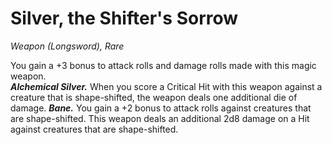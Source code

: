 # Silver, the Shifter's Sorrow
*Weapon (Longsword), Rare*

You gain a +3 bonus to attack rolls and damage rolls made with this magic weapon.  
***Alchemical Silver.*** When you score a Critical Hit with this weapon against a creature that is shape-shifted, the weapon deals one additional die of damage.
***Bane.*** You gain a +2 bonus to attack rolls against creatures that are shape-shifted. This weapon deals an additional 2d8 damage on a Hit against creatures that are shape-shifted.